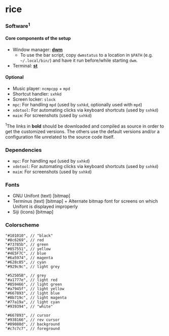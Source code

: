 # rice

### Software<sup>1</sup>
#### Core components of the setup
* Window manager: **[dwm](https://github.com/keeganjk/dwm)**
    + To use the bar script, copy `dwmstatus` to a location in `$PATH` (e.g. `~/.local/bin/`) and have it run before/while starting `dwm`.
* Terminal: **[st](https://github.com/keeganjk/st)**
#### Optional
* Music player: `ncmpcpp` + `mpd`
* Shortcut handler: `sxhkd`
* Screen locker: `slock`
* `mpc`: For handling `mpd` (used by `sxhkd`, optionally used with `mpd`)
* `xdotool`: For automating clicks via keyboard shortcuts (used by `sxhkd`)
* `maim`: For screenshots (used by `sxhkd`)

<sup>1</sup>The links in **bold** should be downloaded and compiled as source in order to get the customized versions. The others use the default versions and/or a configuration file unrelated to the source code itself.

### Dependencies
* `mpc`: For handling `mpd` (used by `sxhkd`)
* `xdotool`: For automating clicks via keyboard shortcuts (used by `sxhkd`)
* `maim`: For screenshots (used by `sxhkd`)

### Fonts
* GNU Unifont (text) [bitmap]
* Terminus (text) [bitmap]
        + Alternate bitmap font for screens on which Unifont is displayed improperly
* Siji (icons) [bitmap]

### Colorscheme
```
"#101010", // "black"
"#8c6269", // red
"#73785b", // green
"#857551", // yellow
"#4E5F7C", // blue
"#6a5974", // magenta
"#628c85", // cyan
"#929c9c", // light grey

"#52505B", // grey
"#a1777e", // light red
"#859466", // light green
"#a7945f", // light yellow
"#667893", // light blue
"#8b719c", // light magenta
"#77a19a", // light cyan
"#939394", // "white"

"#667893", // cursor
"#938166", // rev cursor
"#09080d", // background
"#c7c7c7", // foreground
```
